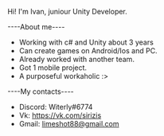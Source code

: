 Hi! I'm Ivan, juniour Unity Developer.

----About me----
- Working with c# and Unity about 3 years
- Can create games on Android/Ios and PC.
- Already worked with another team.
- Got 1 mobile project.
- A purposeful workaholic :>

----My contacts----
- Discord: Witerly#6774
- Vk: https://vk.com/sirizis
- Gmail: limeshot88@gmail.com
